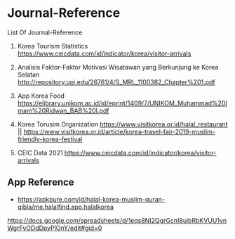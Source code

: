 # Journal-Reference
List Of Journal-Reference

1. Korea Tourism Statistics
https://www.ceicdata.com/id/indicator/korea/visitor-arrivals

2. Analisis Faktor-Faktor Motivasi Wisatawan yang Berkunjung ke Korea Selatan
http://repository.upi.edu/26761/4/S_MRL_1100382_Chapter%201.pdf

3. App Korea Food
https://elibrary.unikom.ac.id/id/eprint/1409/7/UNIKOM_Muhammad%20Imam%20Ridwan_BAB%20I.pdf

4. Korea Torusim Organization 
https://www.visitkorea.or.id/halal_restaurant || https://www.visitkorea.or.id/article/korea-travel-fair-2019-muslim-friendly-korea-festival

5. CEIC Data 2021
https://www.ceicdata.com/id/indicator/korea/visitor-arrivals


## App Reference
- https://apkpure.com/id/halal-korea-muslim-quran-qibla/me.halalfind.app.halalkorea

https://docs.google.com/spreadsheets/d/1eqs8NI2QgrGcnI8uibRbKVUU1vnWgrFvODdDpyPlOnY/edit#gid=0
